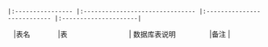 
    |:---------------- |:------------------------------- |:--------------------------- |:---------------------|
    |表名              |表                               | 数据库表说明                  |备注                  |
   
